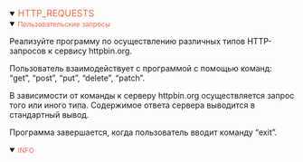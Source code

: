<details open>
<summary><span style="color:tomato;font-size:16px">HTTP_REQUESTS</span></summary>
<details open>
<summary><span style="color:tomato;font-size:12px">Пользовательские запросы</span></summary>

Реализуйте программу по осуществлению различных типов HTTP-запросов к сервису httpbin.org.

Пользователь взаимодействует с программой с помощью команд: “get”, “post”, “put”, “delete”, “patch”. 

В зависимости от команды к серверу httpbin.org осуществляется запрос того или иного типа. 
Содержимое ответа сервера выводится в стандартный вывод.

Программа завершается, когда пользователь вводит команду “exit”.

</details>

<details open>
<summary><span style="color:tomato;font-size:12px">INFO</span></summary>

[//]: # (<a href="" style="margin-left:16px">REF</a>)

</details>
</details>